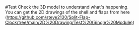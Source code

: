 #Test
Check the 3D model to understand what's happening.  
You can get the 2D drawings of the shell and flaps from here  
(https://github.com/steve2130/Split-Flap-Clock/tree/main/2D%20Drawing/Test%20(Single%20Module))  

